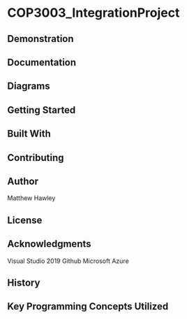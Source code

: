 # COP3003_IntegrationProject


## Demonstration


## Documentation


## Diagrams


## Getting Started


## Built With


## Contributing


## Author
Matthew Hawley

## License


## Acknowledgments
Visual Studio 2019
Github
Microsoft Azure

## History


## Key Programming Concepts Utilized
